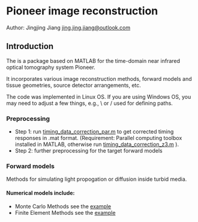 # Pioneer image reconstruction 
Author: Jingjing Jiang jing.jing.jiang@outlook.com

## Introduction

The  is a package based on MATLAB for the time-domain 
near infrared optical tomography system Pioneer.

It incorporates various image reconstruction methods, forward models and
 tissue geometries, source detector arrangements, etc.

The code was implemented in Linux OS. If you are using Windows OS, you may need to adjust a few things, e.g., \ or / used for defining paths.
### Preprocessing
- Step 1: run [timing_data_correction_par.m](https://github.com/jiang-jingjing/PioneerImageReconstruction/blob/master/Piccolo_data_correction/timing_data_correction_z3_par.m) 
to get corrected timing responses in .mat format. (Requirement: Parallel computing toolbox installed in MATLAB, otherwise run [timing_data_correction_z3.m](https://github.com/jiang-jingjing/PioneerImageReconstruction/blob/master/Piccolo_data_correction/timing_data_correction_z3.m) ).  
- Step 2: further preprocessing for the target forward models
### Forward models
Methods for simulating light propogation or diffusion inside turbid media.
#### Numerical models include:
 
  - Monte Carlo Methods
  see the [example](https://github.com/jiang-jingjing/PioneerImageReconstruction/blob/master/exampleMC.m)
  - Finite Element Methods
  see the [example](https://github.com/jiang-jingjing/PioneerImageReconstruction/blob/master/exampleFEM.m)
  

